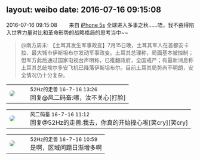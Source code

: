 layout: weibo
date: 2016-07-16 09:15:08
---
<meta name="referrer" content="no-referrer" />

2016-07-16 09:15:08  &nbsp;&nbsp;&nbsp;&nbsp;&nbsp;&nbsp; 来自 <a href="sinaweibo://customweibosource" rel="nofollow">iPhone 5s</a>
全球进入多事之秋……唔，我不由得陷入世界力量对比和革命形势的战略格局的思考当中~~
>  @南方周末: 【土耳其发生军事政变】7月15日晚，土耳其军人在首都安卡拉、最大城市伊斯坦布尔发动军事政变。土耳其总理称，局面基本被控制；但军方此后通过国家电视台声明称，已推翻政府，全国戒严；有最新消息称土耳其总统埃尔多安飞机已降落伊斯坦布尔。目前土耳其局势尚不明朗，安全情况仍十分复杂。 ​​​

<table style="width: 100%;">
  <tr>
    <td style="width: 40px;"><img style="border-radius:50%" src="https://tva4.sinaimg.cn/crop.0.0.180.180.50/8beaf773jw1e8qgp5bmzyj2050050aa8.jpg?KID=imgbed,tva&Expires=1624464470&ssig=022%2BiAzRKM"></td>
    <td colspan="2"><small>52Hz的走兽 16-7-16 13:26</small><br/>回复@风二码畜:嚓，汝不关心[打脸]</td>
  </tr>
</table>

<table style="width: 100%;">
  <tr>
    <td style="width: 40px;"><img style="border-radius:50%" src="https://tva3.sinaimg.cn/crop.0.0.639.639.50/6d2a6003jw8f3idy69w2gj20hs0hrt9g.jpg?KID=imgbed,tva&Expires=1624464470&ssig=3KXXKN1HCu"></td>
    <td colspan="2"><small>风二码畜 16-7-16 11:12</small><br/>回复@52Hz的走兽:我去，你真的开始操心啦[笑cry][笑cry]</td>
  </tr>
</table>

<table style="width: 100%;">
  <tr>
    <td style="width: 40px;"><img style="border-radius:50%" src="https://tva4.sinaimg.cn/crop.0.0.180.180.50/8beaf773jw1e8qgp5bmzyj2050050aa8.jpg?KID=imgbed,tva&Expires=1624464470&ssig=022%2BiAzRKM"></td>
    <td colspan="2"><small>52Hz的走兽 16-7-16 10:59</small><br/>是啊，区域问题日渐增多啊</td>
  </tr>
</table>
